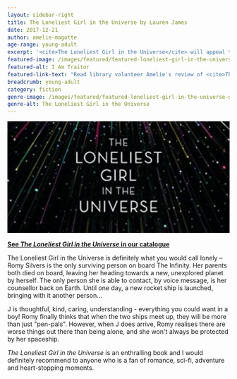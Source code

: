```yaml
---
layout: sidebar-right
title: The Loneliest Girl in the Universe by Lauren James
date: 2017-12-21
author: amelie-magotte
age-range: young-adult
excerpt: '<cite>The Loneliest Girl in the Universe</cite> will appeal to fans of science fiction, adventure and romance alike.'
featured-image: /images/featured/featured-loneliest-girl-in-the-universe.jpg
featured-alt: I Am Traitor
featured-link-text: "Read library volunteer Amelie's review of <cite>The Loneliest Girl in the Universe</cite>, by Lauren James."
breadcrumb: young-adult
category: fiction
genre-image: /images/featured/featured-loneliest-girl-in-the-universe-genre.jpg
genre-alt: The Loneliest Girl in the Universe
---
```


![The Loneliest Girl in the Universe](/images/featured/featured-loneliest-girl-in-the-universe.jpg)

**[See <cite>The Loneliest Girl in the Universe</cite> in our catalogue](https://suffolk.spydus.co.uk/cgi-bin/spydus.exe/ENQ/OPAC/BIBENQ?BRN=2197321)**

The Loneliest Girl in the Universe is definitely what you would call lonely – Romy Silvers is the only surviving person on board The Infinity. Her parents both died on board, leaving her heading towards a new, unexplored planet by herself. The only person she is able to contact, by voice message, is her counsellor back on Earth. Until one day, a new rocket ship is launched, bringing with it another person...

J is thoughtful, kind, caring, understanding - everything you could want in a boy! Romy finally thinks that when the two ships meet up, they will be more than just "pen-pals". However, when J does arrive, Romy realises there are worse things out there than being alone, and she won't always be protected by her spaceship.

<cite>The Loneliest Girl in the Universe</cite> is an enthralling book and I would definitely recommend to anyone who is a fan of romance, sci-fi, adventure and heart-stopping moments.
